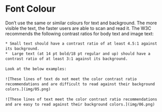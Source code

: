 # Font Colour

Don’t use the same or similar colours for text and background. The more visible the text, the faster users are able to scan and read it. The W3C recommends the following contrast ratios for body text and image text:

    * Small text should have a contrast ratio of at least 4.5:1 against its background.
    *  Large text (at 14 pt bold/18 pt regular and up) should have a contrast ratio of at least 3:1 against its background.

    Look at the below examples: 

    ![These lines of text do not meet the color contrast ratio recommendations and are difficult to read against their background colors.](img/05.png)

    ![These lines of text meet the color contrast ratio recommendations and are easy to read against their background colors.](img/06.png)